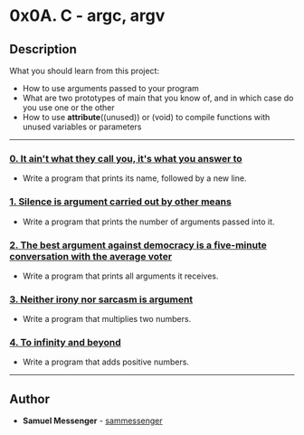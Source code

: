 # 0x0A. C - argc, argv

## Description
What you should learn from this project:

* How to use arguments passed to your program
* What are two prototypes of main that you know of, and in which case do you use one or the other
* How to use __attribute__((unused)) or (void) to compile functions with unused variables or parameters

---

### [0. It ain't what they call you, it's what you answer to](./0-whatsmyname.c)
* Write a program that prints its name, followed by a new line.


### [1. Silence is argument carried out by other means](./1-args.c)
* Write a program that prints the number of arguments passed into it.


### [2. The best argument against democracy is a five-minute conversation with the average voter](./2-args.c)
* Write a program that prints all arguments it receives.


### [3. Neither irony nor sarcasm is argument](./3-mul.c)
* Write a program that multiplies two numbers.


### [4. To infinity and beyond](./4-add.c)
* Write a program that adds positive numbers.

---

## Author
* **Samuel Messenger** - [sammessenger](https://github.com/sammessenger)